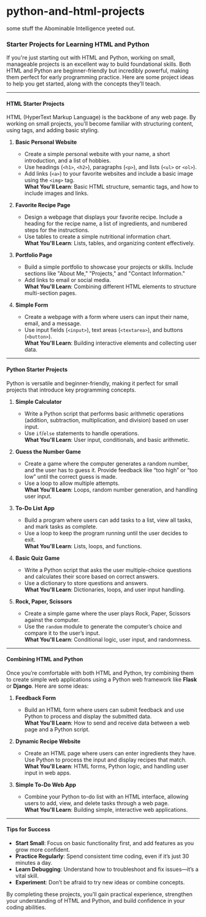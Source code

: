# python-and-html-projects


some stuff the Abominable Intelligence yeeted out. 


### Starter Projects for Learning HTML and Python

If you're just starting out with HTML and Python, working on small, manageable projects is an excellent way to build foundational skills. Both HTML and Python are beginner-friendly but incredibly powerful, making them perfect for early programming practice. Here are some project ideas to help you get started, along with the concepts they’ll teach.

---

#### **HTML Starter Projects**
HTML (HyperText Markup Language) is the backbone of any web page. By working on small projects, you’ll become familiar with structuring content, using tags, and adding basic styling.

1. **Basic Personal Website**  
   - Create a simple personal website with your name, a short introduction, and a list of hobbies.  
   - Use headings (`<h1>`, `<h2>`), paragraphs (`<p>`), and lists (`<ul>` or `<ol>`).  
   - Add links (`<a>`) to your favorite websites and include a basic image using the `<img>` tag.  
   **What You'll Learn**: Basic HTML structure, semantic tags, and how to include images and links.

2. **Favorite Recipe Page**  
   - Design a webpage that displays your favorite recipe. Include a heading for the recipe name, a list of ingredients, and numbered steps for the instructions.  
   - Use tables to create a simple nutritional information chart.  
   **What You'll Learn**: Lists, tables, and organizing content effectively.

3. **Portfolio Page**  
   - Build a simple portfolio to showcase your projects or skills. Include sections like "About Me," "Projects," and "Contact Information."  
   - Add links to email or social media.  
   **What You'll Learn**: Combining different HTML elements to structure multi-section pages.

4. **Simple Form**  
   - Create a webpage with a form where users can input their name, email, and a message.  
   - Use input fields (`<input>`), text areas (`<textarea>`), and buttons (`<button>`).  
   **What You'll Learn**: Building interactive elements and collecting user data.

---

#### **Python Starter Projects**
Python is versatile and beginner-friendly, making it perfect for small projects that introduce key programming concepts.

1. **Simple Calculator**  
   - Write a Python script that performs basic arithmetic operations (addition, subtraction, multiplication, and division) based on user input.  
   - Use `if`/`else` statements to handle operations.  
   **What You'll Learn**: User input, conditionals, and basic arithmetic.

2. **Guess the Number Game**  
   - Create a game where the computer generates a random number, and the user has to guess it. Provide feedback like “too high” or “too low” until the correct guess is made.  
   - Use a loop to allow multiple attempts.  
   **What You'll Learn**: Loops, random number generation, and handling user input.

3. **To-Do List App**  
   - Build a program where users can add tasks to a list, view all tasks, and mark tasks as complete.  
   - Use a loop to keep the program running until the user decides to exit.  
   **What You'll Learn**: Lists, loops, and functions.

4. **Basic Quiz Game**  
   - Write a Python script that asks the user multiple-choice questions and calculates their score based on correct answers.  
   - Use a dictionary to store questions and answers.  
   **What You'll Learn**: Dictionaries, loops, and user input handling.

5. **Rock, Paper, Scissors**  
   - Create a simple game where the user plays Rock, Paper, Scissors against the computer.  
   - Use the `random` module to generate the computer’s choice and compare it to the user’s input.  
   **What You'll Learn**: Conditional logic, user input, and randomness.

---

#### **Combining HTML and Python**
Once you’re comfortable with both HTML and Python, try combining them to create simple web applications using a Python web framework like **Flask** or **Django**. Here are some ideas:

1. **Feedback Form**  
   - Build an HTML form where users can submit feedback and use Python to process and display the submitted data.  
   **What You'll Learn**: How to send and receive data between a web page and a Python script.

2. **Dynamic Recipe Website**  
   - Create an HTML page where users can enter ingredients they have. Use Python to process the input and display recipes that match.  
   **What You'll Learn**: HTML forms, Python logic, and handling user input in web apps.

3. **Simple To-Do Web App**  
   - Combine your Python to-do list with an HTML interface, allowing users to add, view, and delete tasks through a web page.  
   **What You'll Learn**: Building simple, interactive web applications.

---

#### **Tips for Success**
- **Start Small**: Focus on basic functionality first, and add features as you grow more confident.  
- **Practice Regularly**: Spend consistent time coding, even if it’s just 30 minutes a day.  
- **Learn Debugging**: Understand how to troubleshoot and fix issues—it’s a vital skill.  
- **Experiment**: Don’t be afraid to try new ideas or combine concepts.  

By completing these projects, you’ll gain practical experience, strengthen your understanding of HTML and Python, and build confidence in your coding abilities.
